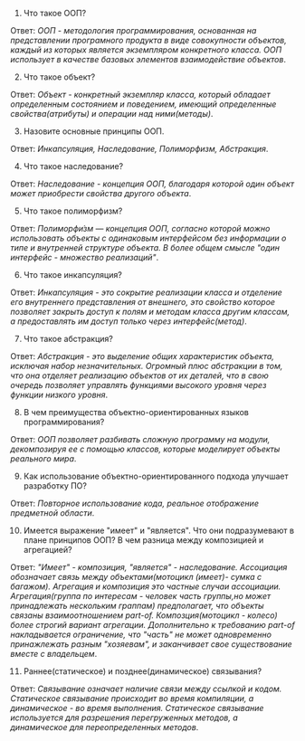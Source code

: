 1. Что такое ООП?

Ответ: *ООП - методология программирования, основанная на представлении програмного продукта в виде совокупности объектов, каждый из которых является экземпляром конкретного класса. ООП использует в качестве базовых элементов взаимодействие объектов*.

2. Что такое объект?

Ответ: *Объект - конкретный экземпляр класса, который обладает определенным состоянием и поведением, имеющий определенные свойства(атрибуты) и операции над ними(методы)*.

3. Назовите основные принципы ООП.

Ответ: *Инкапсуляция, Наследование, Полиморфизм, Абстракция*.

4. Что такое наследование?

Ответ: *Наследование - концепция ООП, благодаря которой один объект может приобрести свойства другого объекта*.

5. Что такое полиморфизм? 

Ответ: *Полиморфи́зм — концепция ООП, согласно которой можно использовать объекты с одинаковым интерфейсом без информации о типе и внутренней структуре объекта. В более общем смысле "один интерфейс - множество реализаций"*.

6. Что такое инкапсуляция? 

Ответ: *Инкапсуляция - это сокрытие реализации класса и отделение его внутреннего представления от внешнего, это свойство которое позволяет закрыть доступ к полям и методам класса другим классам, а предоставлять им доступ только через интерфейс(метод)*. 

7. Что такое абстракция?

Ответ: *Абстракция - это выделение общих характеристик объекта, исключая набор незначительных. Огромный плюс абстракции в том, что она отделяет реализацию объектов от их деталей, что в свою очередь позволяет управлять функциями высокого уровня через функции низкого уровня*.

8. В чем преимущества объектно-ориентированных языков программирования?

Ответ: *ООП позволяет разбивать сложную программу на модули, декомпозируя ее с помощью классов, которые моделирует объекты реального мира*.

9. Как использование объектно-ориентированного подхода улучшает разработку ПО?

Ответ: *Повторное использование кода, реальное отображение предметной области*.

10. Имеется выражение "имеет" и "является". Что они подразумевают в плане принципов ООП? В чем разница между композицией и агрегацией?

Ответ: *"Имеет" - композиция, "является" - наследование. Ассоциация обозначает связь между объектами(мотоцикл (имеет)- сумка с багажом). Агрегация и композиция это частные случаи ассоциации. Агрегация(группа по интересам - человек часть группы,но может принадлежать нескольким граппам) предполагает, что объекты связаны взаимоотношением part-of. Композция(мотоцикл - колесо) более строгий вариант агрегации. Дополнительно к требованию part-of накладывается ограничение, что "часть" не может одновременно принажлежать разным "хозяевам", и заканчивает свое существование вместе с владельцем*.

11. Раннее(статическое) и позднее(динамическое) связывания?

Ответ: *Связывание означает наличие связи между ссылкой и кодом. Статическое связывание происходит во время компиляции, а динамическое - во время выполнения. Статическое связывание используется для разрешения перегруженных методов, а динамическое для переопределенных методов*.
